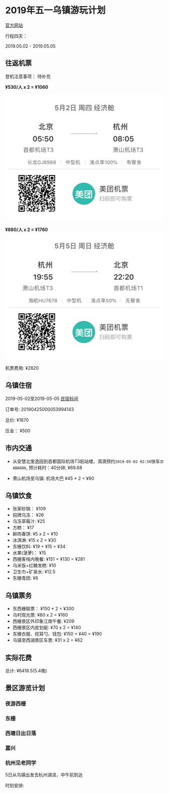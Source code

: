 # 2019年五一乌镇游玩计划

[官方网站](http://www.wuzhen.com.cn/)

行程四天：

2019.05.02 - 2019.05.05

## 往返机票

登机注意事项： 待补充

**¥530/人 x 2 = ¥1060**

![go](/assets/pictures/wz_flight_go.jpg)

**¥880/人 x 2 = ¥1760**
![back](/assets/pictures/wz_flight_back.jpg)

机票费用: ¥2820

## 乌镇住宿

2019-05-02至2019-05-05 [民宿标间](http://www.wuzhen.com.cn/xz.htm)

订单号: 20190425000053994143

总价: ¥1870

压金： ¥500

## 市内交通

- 从安慧北里逸园到首都国际机场T3航站楼，滴滴预约`2019-05-02 02:50`快车`京ABA086`, 预计耗时：40分钟, ¥69.68

- 萧山机场至乌镇: 机场大巴 ¥45 * 2 = ¥90
  
## 乌镇饮食

- 张家砂锅： ¥109
- 招牌乌冻： ¥26
- 乌冻草莓汁: ¥25
- 方糕： ¥17
- 鲜肉春饼: ¥5 x 2 = ¥10
- 冰淇淋: ¥15 x 2 = ¥30
- 东栅饮料: ¥19 + ¥15 = ¥34
- 水果(菠萝)： ¥15
- 西栅客栈内晚餐: ¥151 + ¥130 = ¥281
- 乌米饭+红糖发糕: ¥10
- 卫生巾+矿泉水: ¥12.5
- 东栅青团: ¥8
  
## 乌镇票务

- 东西栅联票： ¥150 * 2 = ¥300
- 乌村观光票: ¥80 x 2 = ¥160
- 西栅景区外印象江南午餐: ¥209
- 西栅景区内皮划艇: ¥70 x 2 = ¥140
- 东栅衣服、挖耳勺、钱包: ¥150 + ¥40 = ¥190
- 乌镇至西湖景区车票: ¥31 x 2 = ¥62
  
## 实际花费

总计: ¥6418.5(5.4晚)

## 景区游览计划

### 夜游西栅

### 东栅

### 西塘日出日落

### 嘉兴

### 杭州见老同学

5日从乌镇出发去杭州湖滨，中午前到达

时刻安排:
